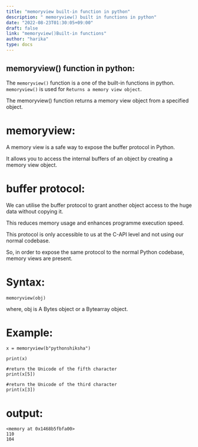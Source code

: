 ```yaml
---
title: "memoryview built-in function in python"
description: " memoryview() built in functions in python"
date: "2022-08-23T01:30:05+09:00"
draft: false
link: "memoryview()Built-in functions"
author: "harika"
type: docs
---
```


## memoryview() function in python:
The `memoryview()` function is a one of the built-in functions in python.
`memoryview()` is used for `Returns a memory view object`.

The memoryview() function returns a memory view object from a specified object.

# memoryview:
A memory view is a safe way to expose the buffer protocol in Python.

It allows you to access the internal buffers of an object by creating a memory view object.

# buffer protocol:
We can utilise the buffer protocol to grant another object access to the huge data without copying it.

This reduces memory usage and enhances programme execution speed. 

This protocol is only accessible to us at the C-API level and not using our normal codebase.

So, in order to expose the same protocol to the normal Python codebase, memory views are present.


# Syntax:
```
memoryview(obj)
```
where,
obj is A Bytes object or a Bytearray object.

# Example:
```
x = memoryview(b"pythonshiksha")

print(x)

#return the Unicode of the fifth character
print(x[5])

#return the Unicode of the third character
print(x[3])
```
# output:
```
<memory at 0x1468b5fbfa00>
110
104
```

